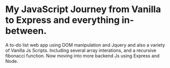 # My JavaScript Journey from Vanilla to Express and everything in-between. 
A to-do list web app using DOM manipulation and Jquery and also a variety of Vanilla Js Scripts. 
Including several array interations, and a recursive fibonacci function. Now moving into more backend Js using Express and Node.
